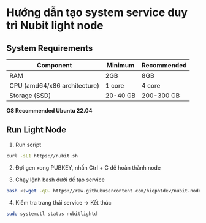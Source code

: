 # Hướng dẫn tạo system service duy trì Nubit light node
## System Requirements
| Component | Minimum | Recommended |
|-----------|---------|-------------|
| RAM | 2GB | 8GB |
| CPU (amd64/x86 architecture) | 1 core | 	4 core |
| Storage (SSD) | 20-40 GB | 200-300 GB |
**OS Recommended Ubuntu 22.04**

## Run Light Node
1. Run script
```bash
curl -sL1 https://nubit.sh
```
2. Đợi gen xong PUBKEY, nhấn Ctrl + C để hoàn thành node

3. Chạy lệnh bash dưới để tạo service
```bash
bash <(wget -qO- https://raw.githubusercontent.com/hiephtdev/nubit-node/main/light-node-service.sh)
```

4. Kiểm tra trang thái service -> Kết thúc
```bash
sudo systemctl status nubitlightd
```
